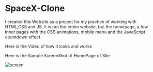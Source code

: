 # SpaceX-Clone

I created this Website as a project for my practice of working with HTML,CSS and JS. 
It is not the entire website, but the homepage, a few inner pages with the CSS animations, mobile menu and the JavaScript countdown effect.

Here is the Video of how it looks and works


Here is the Sample ScreenShot of HomePage of Site

![screen](https://user-images.githubusercontent.com/87938943/184009743-f4a9c7ae-eced-491c-b067-ba7d58ca2ed3.jpg)
